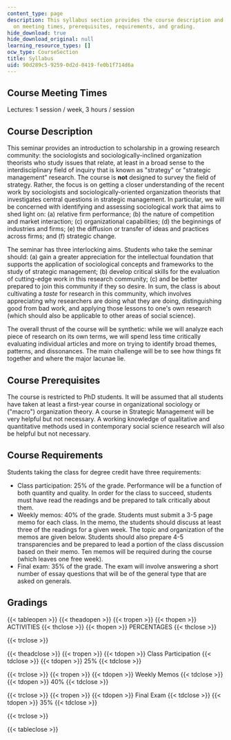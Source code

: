 ```yaml
---
content_type: page
description: This syllabus section provides the course description and information
  on meeting times, prerequisites, requirements, and grading.
hide_download: true
hide_download_original: null
learning_resource_types: []
ocw_type: CourseSection
title: Syllabus
uid: 90d289c5-9259-0d2d-0419-fe0b1f714d6a
---
```


Course Meeting Times
--------------------

Lectures: 1 session / week, 3 hours / session

Course Description
------------------

This seminar provides an introduction to scholarship in a growing research community: the sociologists and sociologically-inclined organization theorists who study issues that relate, at least in a broad sense to the interdisciplinary field of inquiry that is known as "strategy" or "strategic management" research. The course is **not** designed to survey the field of strategy. Rather, the focus is on getting a closer understanding of the recent work by sociologists and sociologically-oriented organization theorists that investigates central questions in strategic management. In particular, we will be concerned with identifying and assessing sociological work that aims to shed light on: (a) relative firm performance; (b) the nature of competition and market interaction; (c) organizational capabilities; (d) the beginnings of industries and firms; (e) the diffusion or transfer of ideas and practices across firms; and (f) strategic change.

The seminar has three interlocking aims. Students who take the seminar should: (a) gain a greater appreciation for the intellectual foundation that supports the application of sociological concepts and frameworks to the study of strategic management; (b) develop critical skills for the evaluation of cutting-edge work in this research community; (c) and be better prepared to join this community if they so desire. In sum, the class is about cultivating a _taste_ for research in this community, which involves appreciating why researchers are doing what they are doing, distinguishing good from bad work, and applying those lessons to one's own research (which should also be applicable to other areas of social science).

The overall thrust of the course will be synthetic: while we will analyze each piece of research on its own terms, we will spend less time critically evaluating individual articles and more on trying to identify broad themes, patterns, and dissonances. The main challenge will be to see how things fit together and where the major lacunae lie.

Course Prerequisites
--------------------

The course is restricted to PhD students. It will be assumed that all students have taken at least a first-year course in organizational sociology or ("macro") organization theory. A course in Strategic Management will be very helpful but not necessary. A working knowledge of qualitative and quantitative methods used in contemporary social science research will also be helpful but not necessary.

Course Requirements
-------------------

Students taking the class for degree credit have three requirements:

*   Class participation: 25% of the grade. Performance will be a function of both quantity and quality. In order for the class to succeed, students must have read the readings and be prepared to talk critically about them.
*   Weekly memos: 40% of the grade. Students must submit a 3-5 page memo for each class. In the memo, the students should discuss at least three of the readings for a given week. The topic and organization of the memos are given below. Students should also prepare 4-5 transparencies and be prepared to lead a portion of the class discussion based on their memo. Ten memos will be required during the course (which leaves one free week).
*   Final exam: 35% of the grade. The exam will involve answering a short number of essay questions that will be of the general type that are asked on generals.

Gradings
--------

{{< tableopen >}}
{{< theadopen >}}
{{< tropen >}}
{{< thopen >}}
ACTIVITIES
{{< thclose >}}
{{< thopen >}}
PERCENTAGES
{{< thclose >}}

{{< trclose >}}

{{< theadclose >}}
{{< tropen >}}
{{< tdopen >}}
Class Participation
{{< tdclose >}}
{{< tdopen >}}
25%
{{< tdclose >}}

{{< trclose >}}
{{< tropen >}}
{{< tdopen >}}
Weekly Memos
{{< tdclose >}}
{{< tdopen >}}
40%
{{< tdclose >}}

{{< trclose >}}
{{< tropen >}}
{{< tdopen >}}
Final Exam
{{< tdclose >}}
{{< tdopen >}}
35%
{{< tdclose >}}

{{< trclose >}}

{{< tableclose >}}